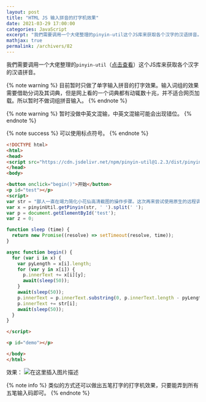 ```yaml
---
layout: post
title: "HTML JS 输入拼音的打字机效果"
date: 2021-03-29 17:00:00
categories: JavaScript
excerpt: "我們需要调用一个大佬整理的pinyin-util这个JS库来获取各个汉字的汉语拼音。目前暂时只做了单字输入拼音的打字效果。输入词组的效果需要借助分词及其词典，但是网上看的一个词典都有动辄数十兆，并不适合网页加载。所以暂时不做词组拼音输入。暂时没做中英文混输，中英文混输可能会出现错位。可以使用标点符号。"
mathjax: true
permalink: /archivers/82
---
```


我們需要调用一个大佬整理的```pinyin-util```（[点击查看](https://www.jsdelivr.com/package/npm/pinyin-util)）这个JS库来获取各个汉字的汉语拼音。

{% note warning %}
目前暂时只做了单字输入拼音的打字效果。输入词组的效果需要借助分词及其词典，但是网上看的一个词典都有动辄数十兆，并不适合网页加载。所以暂时不做词组拼音输入。
{% endnote %}

{% note warning %}
暂时没做中英文混输，中英文混输可能会出现错位。
{% endnote %}

{% note success %}
可以使用标点符号。
{% endnote %}

```html
<!DOCTYPE html>
<html>
<head>
<script src="https://cdn.jsdelivr.net/npm/pinyin-util@1.2.3/dist/pinyin-util.min.js"></script>
</head>
<body>

<button onclick="begin()">开始</button>
<p id="test"></p>
<script>
var str = "鄙人一直在竭力简化小花仙高清截图的操作步骤。这次再来尝试使用原生的远程调试来操作指令。";
var x = pinyinUtil.getPinyin(str, ' ').split(' ');
var p = document.getElementById('test');
var z = 0;

function sleep (time) {
  return new Promise((resolve) => setTimeout(resolve, time));
}

async function begin() {
  for (var i in x) {
  	var pyLength = x[i].length;
    for (var y in x[i]) {
      p.innerText += x[i][y];
      await(sleep(50));
    }
    await(sleep(50));
    p.innerText = p.innerText.substring(0, p.innerText.length - pyLength);
    p.innerText += str[i];
    await(sleep(50));
  }
}

</script>

<p id="demo"></p>

</body>
</html>

```

效果：
![在这里插入图片描述](https://images.weserv.nl/?url=https://img-blog.csdnimg.cn/20210329170727115.gif)

{% note info %}
类似的方式还可以做出五笔打字的打字机效果，只要能弄到所有五笔输入码即可。
{% endnote %}